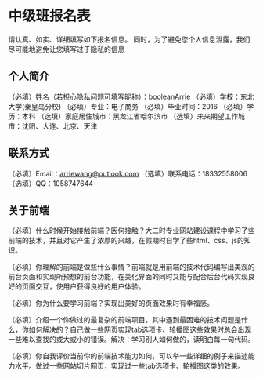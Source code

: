 # 中级班报名表

请认真、如实、详细填写如下报名信息。
同时，为了避免您个人信息泄露，我们尽可能地避免让您填写过于隐私的信息

## 个人简介

（必填）姓名（若担心隐私问题可填写昵称）：booleanArrie
（必填）学校：东北大学(秦皇岛分校)
（必填）专业：电子商务
（必填）毕业时间：2016
（必填）学历：本科
（选填）家庭居住城市：黑龙江省哈尔滨市
（选填）未来期望工作城市：沈阳、大连、北京、天津

## 联系方式

（必填）Email：arriewang@outlook.com
（选填）联系电话：18332558006
（选填）QQ：1058747644

## 关于前端

（必填）什么时候开始接触前端？因何接触？大二时专业网站建设课程中学习了些前端的技术，并且对它产生了浓厚的兴趣，在假期时自学了些html、css、js的知识。

（必填）你理解的前端是做些什么事情？前端就是用前端的技术代码编写出美观的前台页面和实现所预想的前台功能，在美化界面的同时又能与配合后台代码实现良好的页面交互，使用户获得良好的用户体验。

（必填）你为什么要学习前端？实现出美好的页面效果时有幸福感。

（必填）介绍一个你做过的最复杂的前端项目，其中遇到最困难的技术问题是什么，你如何解决的？自己做一些网页实现tab选项卡、轮播图这些效果时总会出现一些难以查找的或大或小的错误。解决：学习别人如何做的，读明白每一句代码。

（必填）你自我评价当前你的前端技术能力如何，可以举一些详细的例子来描述能力水平。做过一些网站切片网页，实现过一些tab选项卡、轮播图这类的效果。
